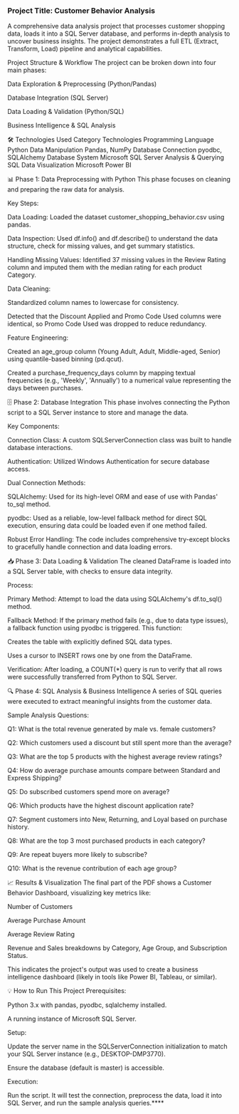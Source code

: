  ### Project Title: Customer Behavior Analysis
A comprehensive data analysis project that processes customer shopping data, loads it into a SQL Server database, and performs in-depth analysis to uncover business insights. The project demonstrates a full ETL (Extract, Transform, Load) pipeline and analytical capabilities.

 Project Structure & Workflow
The project can be broken down into four main phases:

Data Exploration & Preprocessing (Python/Pandas)

Database Integration (SQL Server)

Data Loading & Validation (Python/SQL)

Business Intelligence & SQL Analysis

🛠️ Technologies Used
Category	Technologies
Programming Language	Python
Data Manipulation	Pandas, NumPy
Database Connection	pyodbc, SQLAlchemy
Database System	Microsoft SQL Server
Analysis & Querying	SQL
Data Visualization	Microsoft Power BI

📊 Phase 1: Data Preprocessing with Python
This phase focuses on cleaning and preparing the raw data for analysis.

Key Steps:

Data Loading: Loaded the dataset customer_shopping_behavior.csv using pandas.

Data Inspection: Used df.info() and df.describe() to understand the data structure, check for missing values, and get summary statistics.

Handling Missing Values: Identified 37 missing values in the Review Rating column and imputed them with the median rating for each product Category.

Data Cleaning:

Standardized column names to lowercase for consistency.

Detected that the Discount Applied and Promo Code Used columns were identical, so Promo Code Used was dropped to reduce redundancy.

Feature Engineering:

Created an age_group column (Young Adult, Adult, Middle-aged, Senior) using quantile-based binning (pd.qcut).

Created a purchase_frequency_days column by mapping textual frequencies (e.g., 'Weekly', 'Annually') to a numerical value representing the days between purchases.

🗄️ Phase 2: Database Integration
This phase involves connecting the Python script to a SQL Server instance to store and manage the data.

Key Components:

Connection Class: A custom SQLServerConnection class was built to handle database interactions.

Authentication: Utilized Windows Authentication for secure database access.

Dual Connection Methods:

SQLAlchemy: Used for its high-level ORM and ease of use with Pandas' to_sql method.

pyodbc: Used as a reliable, low-level fallback method for direct SQL execution, ensuring data could be loaded even if one method failed.

Robust Error Handling: The code includes comprehensive try-except blocks to gracefully handle connection and data loading errors.

📥 Phase 3: Data Loading & Validation
The cleaned DataFrame is loaded into a SQL Server table, with checks to ensure data integrity.

Process:

Primary Method: Attempt to load the data using SQLAlchemy's df.to_sql() method.

Fallback Method: If the primary method fails (e.g., due to data type issues), a fallback function using pyodbc is triggered. This function:

Creates the table with explicitly defined SQL data types.

Uses a cursor to INSERT rows one by one from the DataFrame.

Verification: After loading, a COUNT(*) query is run to verify that all rows were successfully transferred from Python to SQL Server.

🔍 Phase 4: SQL Analysis & Business Intelligence
A series of SQL queries were executed to extract meaningful insights from the customer data.

Sample Analysis Questions:

Q1: What is the total revenue generated by male vs. female customers?

Q2: Which customers used a discount but still spent more than the average?

Q3: What are the top 5 products with the highest average review ratings?

Q4: How do average purchase amounts compare between Standard and Express Shipping?

Q5: Do subscribed customers spend more on average?

Q6: Which products have the highest discount application rate?

Q7: Segment customers into New, Returning, and Loyal based on purchase history.

Q8: What are the top 3 most purchased products in each category?

Q9: Are repeat buyers more likely to subscribe?

Q10: What is the revenue contribution of each age group?

📈 Results & Visualization
The final part of the PDF shows a Customer Behavior Dashboard, visualizing key metrics like:

Number of Customers

Average Purchase Amount

Average Review Rating

Revenue and Sales breakdowns by Category, Age Group, and Subscription Status.

This indicates the project's output was used to create a business intelligence dashboard (likely in tools like Power BI, Tableau, or similar).

💡 How to Run This Project
Prerequisites:

Python 3.x with pandas, pyodbc, sqlalchemy installed.

A running instance of Microsoft SQL Server.

Setup:

Update the server name in the SQLServerConnection initialization to match your SQL Server instance (e.g., DESKTOP-DMP3770).

Ensure the database (default is master) is accessible.

Execution:

Run the script. It will test the connection, preprocess the data, load it into SQL Server, and run the sample analysis queries.****
